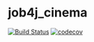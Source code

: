 # job4j_cinema
[![Build Status](https://travis-ci.org/smorozov30/job4j_cinema.svg?branch=master)](https://travis-ci.org/smorozov30/job4j_cinema)
[![codecov](https://codecov.io/gh/smorozov30/job4j_cinema/branch/master/graph/badge.svg?token=00PQF78OV2)](https://codecov.io/gh/smorozov30/job4j_cinema)